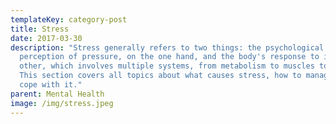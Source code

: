 ```yaml
---
templateKey: category-post
title: Stress
date: 2017-03-30
description: "Stress generally refers to two things: the psychological
  perception of pressure, on the one hand, and the body's response to it, on the
  other, which involves multiple systems, from metabolism to muscles to memory.
  This section covers all topics about what causes stress, how to manage and
  cope with it."
parent: Mental Health
image: /img/stress.jpeg
---
```

